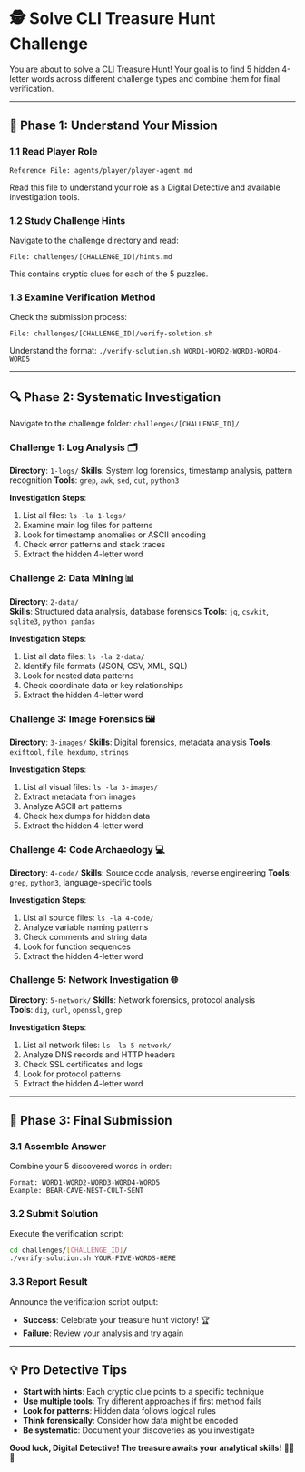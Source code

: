 # 🕵️ Solve CLI Treasure Hunt Challenge

You are about to solve a CLI Treasure Hunt! Your goal is to find 5 hidden 4-letter words across different challenge types and combine them for final verification.

---

## 🎯 Phase 1: Understand Your Mission

### 1.1 Read Player Role
```
Reference File: agents/player/player-agent.md
```
Read this file to understand your role as a Digital Detective and available investigation tools.

### 1.2 Study Challenge Hints
Navigate to the challenge directory and read:
```
File: challenges/[CHALLENGE_ID]/hints.md
```
This contains cryptic clues for each of the 5 puzzles.

### 1.3 Examine Verification Method
Check the submission process:
```
File: challenges/[CHALLENGE_ID]/verify-solution.sh
```
Understand the format: `./verify-solution.sh WORD1-WORD2-WORD3-WORD4-WORD5`

---

## 🔍 Phase 2: Systematic Investigation

Navigate to the challenge folder: `challenges/[CHALLENGE_ID]/`

### Challenge 1: Log Analysis 🗂️
**Directory**: `1-logs/`
**Skills**: System log forensics, timestamp analysis, pattern recognition
**Tools**: `grep`, `awk`, `sed`, `cut`, `python3`

**Investigation Steps**:
1. List all files: `ls -la 1-logs/`
2. Examine main log files for patterns
3. Look for timestamp anomalies or ASCII encoding
4. Check error patterns and stack traces
5. Extract the hidden 4-letter word

### Challenge 2: Data Mining 📊
**Directory**: `2-data/`  
**Skills**: Structured data analysis, database forensics
**Tools**: `jq`, `csvkit`, `sqlite3`, `python pandas`

**Investigation Steps**:
1. List all data files: `ls -la 2-data/`
2. Identify file formats (JSON, CSV, XML, SQL)
3. Look for nested data patterns
4. Check coordinate data or key relationships
5. Extract the hidden 4-letter word

### Challenge 3: Image Forensics 🖼️
**Directory**: `3-images/`
**Skills**: Digital forensics, metadata analysis
**Tools**: `exiftool`, `file`, `hexdump`, `strings`

**Investigation Steps**:
1. List all visual files: `ls -la 3-images/`
2. Extract metadata from images
3. Analyze ASCII art patterns
4. Check hex dumps for hidden data
5. Extract the hidden 4-letter word

### Challenge 4: Code Archaeology 💻
**Directory**: `4-code/`
**Skills**: Source code analysis, reverse engineering
**Tools**: `grep`, `python3`, language-specific tools

**Investigation Steps**:
1. List all source files: `ls -la 4-code/`
2. Analyze variable naming patterns
3. Check comments and string data
4. Look for function sequences
5. Extract the hidden 4-letter word

### Challenge 5: Network Investigation 🌐
**Directory**: `5-network/`
**Skills**: Network forensics, protocol analysis  
**Tools**: `dig`, `curl`, `openssl`, `grep`

**Investigation Steps**:
1. List all network files: `ls -la 5-network/`
2. Analyze DNS records and HTTP headers
3. Check SSL certificates and logs
4. Look for protocol patterns
5. Extract the hidden 4-letter word

---

## 🎯 Phase 3: Final Submission

### 3.1 Assemble Answer
Combine your 5 discovered words in order:
```
Format: WORD1-WORD2-WORD3-WORD4-WORD5
Example: BEAR-CAVE-NEST-CULT-SENT
```

### 3.2 Submit Solution
Execute the verification script:
```bash
cd challenges/[CHALLENGE_ID]/
./verify-solution.sh YOUR-FIVE-WORDS-HERE
```

### 3.3 Report Result
Announce the verification script output:
- **Success**: Celebrate your treasure hunt victory! 🏆
- **Failure**: Review your analysis and try again

---

## 💡 Pro Detective Tips

- **Start with hints**: Each cryptic clue points to a specific technique
- **Use multiple tools**: Try different approaches if first method fails
- **Look for patterns**: Hidden data follows logical rules
- **Think forensically**: Consider how data might be encoded
- **Be systematic**: Document your discoveries as you investigate

**Good luck, Digital Detective! The treasure awaits your analytical skills!** 🏴‍☠️💎